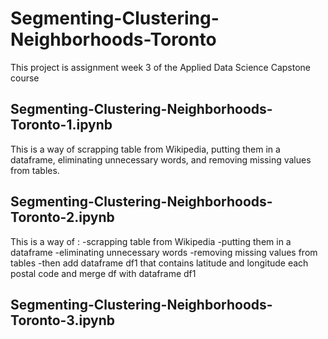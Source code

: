 # Segmenting-Clustering-Neighborhoods-Toronto

This project is assignment week 3 of the Applied Data Science Capstone course

## Segmenting-Clustering-Neighborhoods-Toronto-1.ipynb 
This is a way of scrapping table from Wikipedia, putting them in a dataframe, eliminating unnecessary words, and removing missing values from tables.

## Segmenting-Clustering-Neighborhoods-Toronto-2.ipynb 
This is a way of :
-scrapping table from Wikipedia
-putting them in a dataframe
-eliminating unnecessary words
-removing missing values from tables
-then add dataframe df1 that contains latitude and longitude each postal code and merge df with dataframe df1

## Segmenting-Clustering-Neighborhoods-Toronto-3.ipynb 
